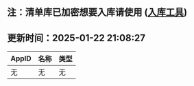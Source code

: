 ## 注：清单库已加密想要入库请使用 ([入库工具](https://github.com/BlankTMing/ManifestAutoUpdate/releases))

## 更新时间：2025-01-22 21:08:27
| AppID | 名称 | 类型  |
| :-------------------- | :----------------------------- | :----------- |
| 无 | 无 | 无 |

